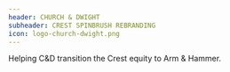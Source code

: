 ```yaml
---
header: CHURCH & DWIGHT
subheader: CREST SPINBRUSH REBRANDING
icon: logo-church-dwight.png
---
```

Helping C&D transition the Crest equity to Arm & Hammer.
